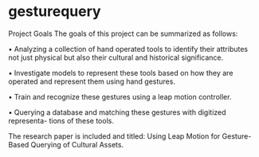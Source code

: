 # gesturequery

Project Goals
The goals of this project can be summarized as follows:

• Analyzing a collection of hand operated tools to identify their attributes not just physical but also their cultural and historical significance.

• Investigate models to represent these tools based on how they are operated and represent them using hand gestures.

• Train and recognize these gestures using a leap motion controller.

• Querying a database and matching these gestures with digitized representa- tions of these tools.

The research paper is included and titled: Using Leap Motion for Gesture-Based Querying of Cultural Assets.

